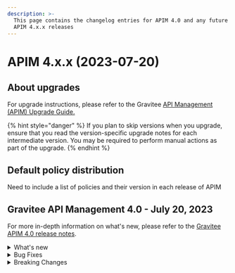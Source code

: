 ```yaml
---
description: >-
  This page contains the changelog entries for APIM 4.0 and any future minor
  APIM 4.x.x releases
---
```


# APIM 4.x.x (2023-07-20)

## About upgrades

For upgrade instructions, please refer to the Gravitee [API Management (APIM) Upgrade Guide.](../../../getting-started/install-guides/installation-guide-migration/)

{% hint style="danger" %}
If you plan to skip versions when you upgrade, ensure that you read the version-specific upgrade notes for each intermediate version. You may be required to perform manual actions as part of the upgrade.
{% endhint %}

## Default policy distribution

Need to include a list of policies and their version in each release of APIM

## Gravitee API Management 4.0 - July 20, 2023

For more in-depth information on what's new, please refer to the [Gravitee APIM 4.0 release notes](../../release-notes/gravitee-4.x/apim-4.0.md).

<details>

<summary>What's new</summary>

**API Management Console**

* API List support for v4 APIs
* New API General page for for v4 APIs
* New support for configuring v4 APIs:
  * Dynamic Entrypoint configuration
  * Dynamic Endpoint configuration
  * Plan configuration
  * Subscription configuration

**API Creation Wizard**

* New API creation wizard that supports the Gravitee v4 API definition.
* v4 API Creation wizard support for the following Endpoints:
  * Kafka
  * MQTT
  * RabbitMQ (if using AMQP 0-9-1 protocol)
  * Mock
* v4 API Creation wizard support for the following Entrypoints:
  * WebSocket
  * Webhooks
  * Server-sent Events (SSE)
  * HTTP GET
  * HTTP POST
* Support for Gravitee protocol mediation in the new v4 API Creation Wizard
* New RabbitMQ endpoint

**Policy Design and Enforcement**

* New Policy Studio that supports v4 APIs
* v4 Policy Studio support for message-level policies
* v4 Policy Studio support for policy enforcement on publish and subscribe phases for pub/sub communication
* Made existing Gravitee policies enforceable for v4 APIs:
  * API key policy
  * JWT policy
  * Keyless policy
  * OAuth2 policy
  * JSON to JSON policy
  * JSON to XML policy
  * XML to JSON
  * Assign attributes policy
  * Latency policy
  * Circuit breaker policy
  * Retry policy
  * Cache policy
  * Transform headers policy
* New Cloud Events policy
* New serialization and deserialization policies
  * JSON to Avro policy
  * Avro to JSON policy

**Developer Portal**

* Configure Webhook subscription details in the Developer Portal (by the consumer/subscriber)

**Integrations**

* Datadog reporter

**Management API**

* v2 Management API that supports actions for v4 APIs

**Kubernetes Operator**

* Use the Kubernetes Operator as a Kubernetes ingress controller
* Maintain a unique custom resource defintion (CRD) for your API across all Gravitee environments
* Manage application-level CRDs through the Gravitee Kubernetes Operator
* Define the ManagementContext for your CRD and control whether the API should be local or global

</details>

<details>

<summary>Bug Fixes</summary>



</details>

<details>

<summary>Breaking Changes</summary>

#### **Running APIM**

* APIM now requires a minimum of JDK 17.
* Starting with 4.0.0, there will no longer be enterprise tags (i.e. suffixed by `-ee`).
* Cluster managers are now available as plugins. Therefore, Hazelcast Cluster Manager has been removed from the default distribution.

#### **Monitoring APIM**

* The name of the sync probe has been changed from `api-sync` to `sync-process` to make it explicit when all sync processes have been completed.
  * The content of the sync handler has slightly changed to align with new concepts:
    * `initialDone`: `true` if the first initial synchronization is done
    * `counter`: the number of iterations
    * `nextSyncTime`: when is the next synchronization
    * `lastOnError`: the latest synchronization with an error
    * `lastErrorMessage`: if `lastOnError` is `true`, the content of the error message
    * `totalOnErrors`: the number of iterations with an error
* v4 APIs currently only support the Elasticsearch reporter. If any other reporter is configured at Gateway level, each v4 API call will produce an error log.
  * However, when using a different reporter, it remains possible to disable analytics on a per-API basis to avoid generating error logs for v4 APIs.

#### **Managing APIs**

* The endpoint configuration is now split into a shared configuration that can be used at the group level and a configuration dedicated to the endpoint that can override the shared configuration. Existing v4 APIs need to be updated and reconfigured accordingly.
* Removed an unused and outdated feature regarding file synchronization known as `localregistry`.
* Subscriptions with `type: SUBSCRIPTION` have been renamed to `type: PUSH`. Plans have a new field called `mode` that is `STANDARD` by default but needs to be `PUSH` for all Push plans.
  * A [mongo script](https://github.com/gravitee-io/gravitee-api-management/tree/master/gravitee-apim-repository/gravitee-apim-repository-mongodb/src/main/resources/scripts/4.0.0) is available to migrate the data in MongoDB
* Jupiter mode has been replaced with the v4 emulation engine:
  * `jupiterModeEnabled` configuration has been removed and cannot be disabled anymore.
  * By default, any v2 API created or imported will emulate V4 Engine.
  * All new requests will use the new `HttpProtocolVerticle` introduced with the V4 engine. The old `ReactorVerticle` has been removed.
  * The default timeout is set to 30s for any request.
* Security Policies such as Keyless, ApiKey, JWT, or Oauth2 have been updated to return a simple Unauthorized message in case of an error. No additional details are provided to protect against a potential attacker. **This impact both v2 and v4 APIs.** However, error keys are still available for error templating. Here is a list of error keys by policy:
  * ApiKey
    * API\_KEY\_MISSING
    * API\_KEY\_INVALID
  * JWT
    * JWT\_MISSING\_TOKEN
    * JWT\_INVALID\_TOKEN
  * Oauth2
    * OAUTH2\_MISSING\_SERVER
    * OAUTH2\_MISSING\_HEADER
    * OAUTH2\_MISSING\_ACCESS\_TOKEN
    * OAUTH2\_INVALID\_ACCESS\_TOKEN
    * OAUTH2\_INVALID\_SERVER\_RESPONSE
    * OAUTH2\_INSUFFICIENT\_SCOPE
    * OAUTH2\_SERVER\_UNAVAILABLE
* Plan selection has been changed to reflect the actual security applied on the API:
  * Keyless
    * Will ignore any type of security (ApiKey, Bearer token, etc.)
    * **If another plan has detected a security token, valid or invalid, the policy assigned to the Keyless plan will ignore the request.**
  * ApiKey
    * Retrieve ApiKey from Header or query params (default header: `X-Gravitee-Api-Key` and default query param: `api-key`)
    * **An empty ApiKey is now considered invalid while it was previously ignored.**
  * JWT
    * Retrieve JWT from Authorization Header or query params
    * Ignore empty Authorization Header or any type other than Bearer
    * **An empty Bearer token is now considered invalid while it was previously ignored.**
  * OAuth2
    * Retrieve OAuth2 from Authorization Header or query params
    * Ignore empty Authorization Header or any type other than Bearer
    * **An empty Bearer token is now considered invalid while it was previously ignored.**
* Plugins are now overridden when duplicates (id/type) are found. The plugin zip file having the most recent modified time is kept and others are ignored. Notably, this allows `additionalPlugins` for Helm charts-based deployment to work efficiently without any need to remove bundled plugins.
* The v4 API definition now expects a `FlowExecution` object instead of a `FlowMode` enumeration.
* The `Endpoint` schema is now split into two schemas and the `Endpoint` object contains two string fields to manage the configuration specific to the endpoint and the configuration that may be overridden from the `EndpointGroup`.
* Endpoint name and endpoint group name have to be unique.
*   Analytics have been introduced and the old logging configuration has been moved. The following is only applicable for v4 APIs.

    A new `Analytics` object is available on the API allowing you to configure of all analytics aspects:

    ```json
    "analytics": {
      "enabled" : true|false,
      "logging": { ... },
      "messageSampling" : { ... }
    }
    ```
* The webhook subscription configuration structure has changed.
* `ApiType` enumeration has been renamed: `SYNC` becomes `PROXY` and `ASYNC` becomes `MESSAGE`). v4 APIs and PUBLISH\_API events related to V4 APIs with old values may prevent the service to start properly. **The following script migrates data for mongodb:**

```
print('Rename ApiType from SYNC & ASYNC to PROXY & MESSAGE');
// Override this variable if you use prefix
const prefix = "";

let apisCollection = db.getCollection(`${prefix}apis`);
apisCollection.find({"definitionVersion": "V4"}).forEach((api) => {
	if (api.type == "SYNC") {
		api.definition = api.definition.replace('"type" : "sync"', '"type" : "proxy"');
		api.type = "PROXY";
        	apisCollection.replaceOne({ _id: api._id }, api);
	}
	if (api.type == "ASYNC") {
		api.definition = api.definition.replace('"type" : "async"', '"type" : "message"');
		api.type = "MESSAGE";
	        apisCollection.replaceOne({ _id: api._id }, api);
	}
});


let eventsCollection = db.getCollection(`${prefix}events`);
eventsCollection.find({"type": "PUBLISH_API"}).forEach((event) => {

       event.payload = event.payload.replace('\\"type\\" : \\"sync\\"', '\\"type\\" : \\"proxy\\"');
       event.payload = event.payload.replace('\\"type\\" : \\"async\\"', '\\"type\\" : \\"message\\"');
	event.payload = event.payload.replace('"type" : "sync"', '"type" : "proxy"');
	event.payload = event.payload.replace('"type" : "async"', '"type" : "message"');
		
       eventsCollection.replaceOne({ _id: event._id }, event);
});
```

</details>


